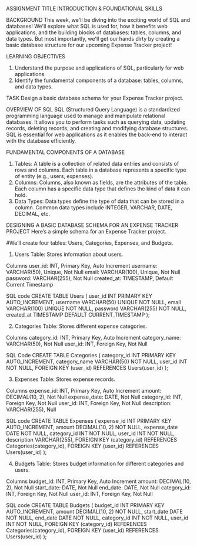 ASSIGNMENT TITLE 
INTRODUCTION & FOUNDATIONAL SKILLS 

BACKGROUND 
﻿This week, we'll be diving into the exciting world of SQL and databases! We'll explore what SQL is used for, how it benefits web applications, and the building blocks of databases: tables, columns, and data types. But most importantly, we'll get our hands dirty by creating a basic database structure for our upcoming Expense Tracker project!

LEARNING OBJECTIVES 
1. Understand the purpose and applications of SQL, particularly for web applications.
2. Identify the fundamental components of a database: tables, columns, and data types.

TASK 
Design a basic database schema for your Expense Tracker project. 


OVERVIEW OF SQL 
SQL (Structured Query Language) is a standardized programming language used to manage and manipulate relational databases. It allows you to perform tasks such as querying data, updating records, deleting records, and creating and modifying database structures. SQL is essential for web applications as it enables the back-end to interact with the database efficiently.

FUNDAMENTAL COMPONENTS OF A DATABASE 
1. Tables: A table is a collection of related data entries and consists of rows and columns. Each table in a database represents a specific type of entity (e.g., users, expenses).
2. Columns: Columns, also known as fields, are the attributes of the table. Each column has a specific data type that defines the kind of data it can hold.
3. Data Types: Data types define the type of data that can be stored in a column. Common data types include INTEGER, VARCHAR, DATE, DECIMAL, etc.

DESIGNING A BASIC DATABASE SCHEMA FOR AN EXPENSE TRACKER PROJECT 
Here’s a simple schema for an Expense Tracker project. 

#We’ll create four tables: Users, Categories, Expenses, and Budgets.


1. Users Table: Stores information about users.

Columns
user_id:      INT, Primary Key, Auto Increment
username:     VARCHAR(50), Unique, Not Null
email:        VARCHAR(100), Unique, Not Null
password:     VARCHAR(255), Not Null
created_at:   TIMESTAMP, Default Current Timestamp

SQL code
CREATE TABLE Users (
    user_id INT PRIMARY KEY AUTO_INCREMENT,
    username VARCHAR(50) UNIQUE NOT NULL,
    email VARCHAR(100) UNIQUE NOT NULL,
    password VARCHAR(255) NOT NULL,
    created_at TIMESTAMP DEFAULT CURRENT_TIMESTAMP
); 


2. Categories Table: Stores different expense categories.

Columns 
category_id:       INT, Primary Key, Auto Increment
category_name:     VARCHAR(50), Not Null
user_id:           INT, Foreign Key, Not Null

SQL Code
CREATE TABLE Categories (
    category_id INT PRIMARY KEY AUTO_INCREMENT,
    category_name VARCHAR(50) NOT NULL,
    user_id INT NOT NULL,
    FOREIGN KEY (user_id) REFERENCES Users(user_id)
);


3. Expenses Table: Stores expense records.

Columns 
expense_id:     INT, Primary Key, Auto Increment
amount:         DECIMAL(10, 2), Not Null
expense_date:   DATE, Not Null
category_id:    INT, Foreign Key, Not Null
user_id:        INT, Foreign Key, Not Null
description:    VARCHAR(255), Null

SQL code
CREATE TABLE Expenses (
    expense_id INT PRIMARY KEY AUTO_INCREMENT,
    amount DECIMAL(10, 2) NOT NULL,
    expense_date DATE NOT NULL,
    category_id INT NOT NULL,
    user_id INT NOT NULL,
    description VARCHAR(255),
    FOREIGN KEY (category_id) REFERENCES Categories(category_id),
    FOREIGN KEY (user_id) REFERENCES Users(user_id)
); 


4. Budgets Table: Stores budget information for different categories and users.

Columns 
budget_id:     INT, Primary Key, Auto Increment
amount:        DECIMAL(10, 2), Not Null
start_date:    DATE, Not Null
end_date:      DATE, Not Null
category_id:   INT, Foreign Key, Not Null
user_id:       INT, Foreign Key, Not Null

SQL code
CREATE TABLE Budgets (
    budget_id INT PRIMARY KEY AUTO_INCREMENT,
    amount DECIMAL(10, 2) NOT NULL,
    start_date DATE NOT NULL,
    end_date DATE NOT NULL,
    category_id INT NOT NULL,
    user_id INT NOT NULL,
    FOREIGN KEY (category_id) REFERENCES Categories(category_id),
    FOREIGN KEY (user_id) REFERENCES Users(user_id)
); 








